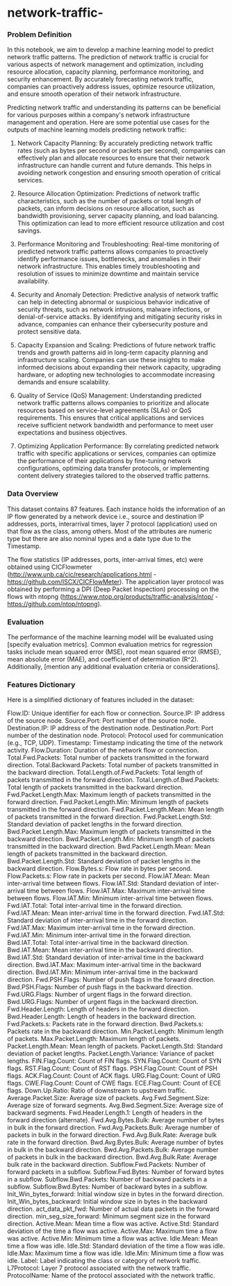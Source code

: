 # network-traffic-
### Problem Definition


In this notebook, we aim to develop a machine learning model to predict network traffic patterns. The prediction of network traffic is crucial for various aspects of network management and optimization, including resource allocation, capacity planning, performance monitoring, and security enhancement. By accurately forecasting network traffic, companies can proactively address issues, optimize resource utilization, and ensure smooth operation of their network infrastructure.

Predicting network traffic and understanding its patterns can be beneficial for various purposes within a company's network infrastructure management and operation. Here are some potential use cases for the outputs of machine learning models predicting network traffic:


1. Network Capacity Planning: By accurately predicting network traffic rates (such as bytes per second or packets per second), companies can effectively plan and allocate resources to ensure that their network infrastructure can handle current and future demands. This helps in avoiding network congestion and ensuring smooth operation of critical services.

2. Resource Allocation Optimization: Predictions of network traffic characteristics, such as the number of packets or total length of packets, can inform decisions on resource allocation, such as bandwidth provisioning, server capacity planning, and load balancing. This optimization can lead to more efficient resource utilization and cost savings.

3. Performance Monitoring and Troubleshooting: Real-time monitoring of predicted network traffic patterns allows companies to proactively identify performance issues, bottlenecks, and anomalies in their network infrastructure. This enables timely troubleshooting and resolution of issues to minimize downtime and maintain service availability.

4. Security and Anomaly Detection: Predictive analysis of network traffic can help in detecting abnormal or suspicious behavior indicative of security threats, such as network intrusions, malware infections, or denial-of-service attacks. By identifying and mitigating security risks in advance, companies can enhance their cybersecurity posture and protect sensitive data.

5. Capacity Expansion and Scaling: Predictions of future network traffic trends and growth patterns aid in long-term capacity planning and infrastructure scaling. Companies can use these insights to make informed decisions about expanding their network capacity, upgrading hardware, or adopting new technologies to accommodate increasing demands and ensure scalability.

6. Quality of Service (QoS) Management: Understanding predicted network traffic patterns allows companies to prioritize and allocate resources based on service-level agreements (SLAs) or QoS requirements. This ensures that critical applications and services receive sufficient network bandwidth and performance to meet user expectations and business objectives.

7. Optimizing Application Performance: By correlating predicted network traffic with specific applications or services, companies can optimize the performance of their applications by fine-tuning network configurations, optimizing data transfer protocols, or implementing content delivery strategies tailored to the observed traffic patterns.


### Data Overview
This dataset contains 87 features. Each instance holds the information of an IP flow generated by a network device i.e., source and destination IP addresses, ports, interarrival times, layer 7 protocol (application) used on that flow as the class, among others. Most of the attributes are numeric type but there are also nominal types and a date type due to the Timestamp.

The flow statistics (IP addresses, ports, inter-arrival times, etc) were obtained using CICFlowmeter (http://www.unb.ca/cic/research/applications.html - https://github.com/ISCX/CICFlowMeter). The application layer protocol was obtained by performing a DPI (Deep Packet Inspection) processing on the flows with ntopng (https://www.ntop.org/products/traffic-analysis/ntop/ - https://github.com/ntop/ntopng).

### Evaluation
The performance of the machine learning model will be evaluated using [specify evaluation metrics]. Common evaluation metrics for regression tasks include mean squared error (MSE), root mean squared error (RMSE), mean absolute error (MAE), and coefficient of determination (R^2). Additionally, [mention any additional evaluation criteria or considerations].

### Features Dictionary
Here is a simplified dictionary of features included in the dataset:

Flow.ID: Unique identifier for each flow or connection.
Source.IP: IP address of the source node.
Source.Port: Port number of the source node.
Destination.IP: IP address of the destination node.
Destination.Port: Port number of the destination node.
Protocol: Protocol used for communication (e.g., TCP, UDP).
Timestamp: Timestamp indicating the time of the network activity.
Flow.Duration: Duration of the network flow or connection.
Total.Fwd.Packets: Total number of packets transmitted in the forward direction.
Total.Backward.Packets: Total number of packets transmitted in the backward direction.
Total.Length.of.Fwd.Packets: Total length of packets transmitted in the forward direction.
Total.Length.of.Bwd.Packets: Total length of packets transmitted in the backward direction.
Fwd.Packet.Length.Max: Maximum length of packets transmitted in the forward direction.
Fwd.Packet.Length.Min: Minimum length of packets transmitted in the forward direction.
Fwd.Packet.Length.Mean: Mean length of packets transmitted in the forward direction.
Fwd.Packet.Length.Std: Standard deviation of packet lengths in the forward direction.
Bwd.Packet.Length.Max: Maximum length of packets transmitted in the backward direction.
Bwd.Packet.Length.Min: Minimum length of packets transmitted in the backward direction.
Bwd.Packet.Length.Mean: Mean length of packets transmitted in the backward direction.
Bwd.Packet.Length.Std: Standard deviation of packet lengths in the backward direction.
Flow.Bytes.s: Flow rate in bytes per second.
Flow.Packets.s: Flow rate in packets per second.
Flow.IAT.Mean: Mean inter-arrival time between flows.
Flow.IAT.Std: Standard deviation of inter-arrival time between flows.
Flow.IAT.Max: Maximum inter-arrival time between flows.
Flow.IAT.Min: Minimum inter-arrival time between flows.
Fwd.IAT.Total: Total inter-arrival time in the forward direction.
Fwd.IAT.Mean: Mean inter-arrival time in the forward direction.
Fwd.IAT.Std: Standard deviation of inter-arrival time in the forward direction.
Fwd.IAT.Max: Maximum inter-arrival time in the forward direction.
Fwd.IAT.Min: Minimum inter-arrival time in the forward direction.
Bwd.IAT.Total: Total inter-arrival time in the backward direction.
Bwd.IAT.Mean: Mean inter-arrival time in the backward direction.
Bwd.IAT.Std: Standard deviation of inter-arrival time in the backward direction.
Bwd.IAT.Max: Maximum inter-arrival time in the backward direction.
Bwd.IAT.Min: Minimum inter-arrival time in the backward direction.
Fwd.PSH.Flags: Number of push flags in the forward direction.
Bwd.PSH.Flags: Number of push flags in the backward direction.
Fwd.URG.Flags: Number of urgent flags in the forward direction.
Bwd.URG.Flags: Number of urgent flags in the backward direction.
Fwd.Header.Length: Length of headers in the forward direction.
Bwd.Header.Length: Length of headers in the backward direction.
Fwd.Packets.s: Packets rate in the forward direction.
Bwd.Packets.s: Packets rate in the backward direction.
Min.Packet.Length: Minimum length of packets.
Max.Packet.Length: Maximum length of packets.
Packet.Length.Mean: Mean length of packets.
Packet.Length.Std: Standard deviation of packet lengths.
Packet.Length.Variance: Variance of packet lengths.
FIN.Flag.Count: Count of FIN flags.
SYN.Flag.Count: Count of SYN flags.
RST.Flag.Count: Count of RST flags.
PSH.Flag.Count: Count of PSH flags.
ACK.Flag.Count: Count of ACK flags.
URG.Flag.Count: Count of URG flags.
CWE.Flag.Count: Count of CWE flags.
ECE.Flag.Count: Count of ECE flags.
Down.Up.Ratio: Ratio of downstream to upstream traffic.
Average.Packet.Size: Average size of packets.
Avg.Fwd.Segment.Size: Average size of forward segments.
Avg.Bwd.Segment.Size: Average size of backward segments.
Fwd.Header.Length.1: Length of headers in the forward direction (alternate).
Fwd.Avg.Bytes.Bulk: Average number of bytes in bulk in the forward direction.
Fwd.Avg.Packets.Bulk: Average number of packets in bulk in the forward direction.
Fwd.Avg.Bulk.Rate: Average bulk rate in the forward direction.
Bwd.Avg.Bytes.Bulk: Average number of bytes in bulk in the backward direction.
Bwd.Avg.Packets.Bulk: Average number of packets in bulk in the backward direction.
Bwd.Avg.Bulk.Rate: Average bulk rate in the backward direction.
Subflow.Fwd.Packets: Number of forward packets in a subflow.
Subflow.Fwd.Bytes: Number of forward bytes in a subflow.
Subflow.Bwd.Packets: Number of backward packets in a subflow.
Subflow.Bwd.Bytes: Number of backward bytes in a subflow.
Init_Win_bytes_forward: Initial window size in bytes in the forward direction.
Init_Win_bytes_backward: Initial window size in bytes in the backward direction.
act_data_pkt_fwd: Number of actual data packets in the forward direction.
min_seg_size_forward: Minimum segment size in the forward direction.
Active.Mean: Mean time a flow was active.
Active.Std: Standard deviation of the time a flow was active.
Active.Max: Maximum time a flow was active.
Active.Min: Minimum time a flow was active.
Idle.Mean: Mean time a flow was idle.
Idle.Std: Standard deviation of the time a flow was idle.
Idle.Max: Maximum time a flow was idle.
Idle.Min: Minimum time a flow was idle.
Label: Label indicating the class or category of network traffic.
L7Protocol: Layer 7 protocol associated with the network traffic.
ProtocolName: Name of the protocol associated with the network traffic.
